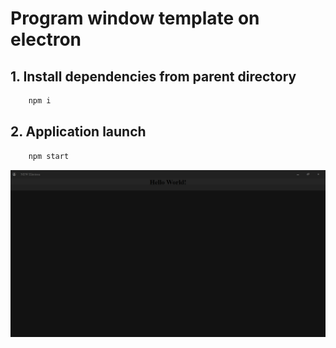 # Program window template on electron 
## 1. Install dependencies from parent directory
```bash
    npm i
```
## 2. Application launch
```bash
    npm start
```
![Screen](./screen.png)